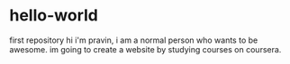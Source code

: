 # hello-world
first repository
hi i'm pravin,
        i am a normal person who wants to be awesome.
        im going to create a website by studying courses on coursera.
